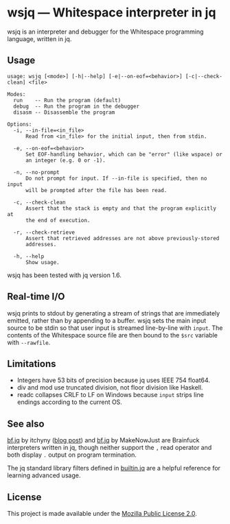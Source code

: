 # wsjq — Whitespace interpreter in jq

wsjq is an interpreter and debugger for the Whitespace programming
language, written in jq.

## Usage

    usage: wsjq [<mode>] [-h|--help] [-e|--on-eof=<behavior>] [-c|--check-clean] <file>

    Modes:
      run    -- Run the program (default)
      debug  -- Run the program in the debugger
      disasm -- Disassemble the program

    Options:
      -i, --in-file=<in_file>
          Read from <in_file> for the initial input, then from stdin.

      -e, --on-eof=<behavior>
          Set EOF-handling behavior, which can be "error" (like wspace) or
          an integer (e.g. 0 or -1).

      -n, --no-prompt
          Do not prompt for input. If --in-file is specified, then no input
          will be prompted after the file has been read.

      -c, --check-clean
          Assert that the stack is empty and that the program explicitly at
          the end of execution.

      -r, --check-retrieve
          Assert that retrieved addresses are not above previously-stored
          addresses.

      -h, --help
          Show usage.

wsjq has been tested with jq version 1.6.

## Real-time I/O

wsjq prints to stdout by generating a stream of strings that are
immediately emitted, rather than by appending to a buffer. wsjq sets the
main input source to be stdin so that user input is streamed
line-by-line with `input`. The contents of the Whitespace source file
are then bound to the `$src` variable with `--rawfile`.

## Limitations

- Integers have 53 bits of precision because jq uses IEEE 754 float64.
- div and mod use truncated division, not floor division like Haskell.
- readc collapses CRLF to LF on Windows because `input` strips line
  endings according to the current OS.

## See also

[bf.jq](https://github.com/itchyny/brainfuck/blob/master/bf.jq) by itchyny
([blog post](https://itchyny.medium.com/json-formatter-written-in-jq-b716c281afd7))
and [bf.jq](https://github.com/MakeNowJust/bf.jq/blob/master/bf.jq) by
MakeNowJust are Brainfuck interpreters written in jq, though neither
support the `,` read operator and both display `.` output on program
termination.

The jq standard library filters defined in
[builtin.jq](https://github.com/stedolan/jq/blob/master/src/builtin.jq)
are a helpful reference for learning advanced usage.

## License

This project is made available under the
[Mozilla Public License 2.0](https://mozilla.org/MPL/2.0/).
